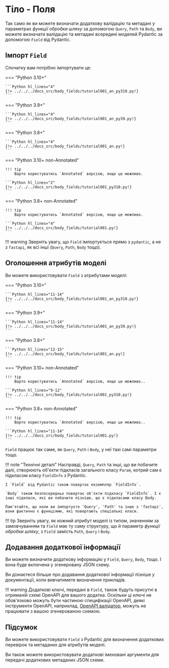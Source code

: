 # Тіло - Поля

Так само як ви можете визначати додаткову валідацію та метадані у параметрах *функції обробки шляху* за допомогою `Query`, `Path` та `Body`, ви можете визначати валідацію та метадані всередині моделей Pydantic за допомогою `Field` від Pydantic.

## Імпорт `Field`

Спочатку вам потрібно імпортувати це:

=== "Python 3.10+"

    ```Python hl_lines="4"
    {!> ../../../docs_src/body_fields/tutorial001_an_py310.py!}
    ```

=== "Python 3.9+"

    ```Python hl_lines="4"
    {!> ../../../docs_src/body_fields/tutorial001_an_py39.py!}
    ```

=== "Python 3.8+"

    ```Python hl_lines="4"
    {!> ../../../docs_src/body_fields/tutorial001_an.py!}
    ```

=== "Python 3.10+ non-Annotated"

    !!! tip
        Варто користуватись `Annotated` версією, якщо це можливо.

    ```Python hl_lines="2"
    {!> ../../../docs_src/body_fields/tutorial001_py310.py!}
    ```

=== "Python 3.8+ non-Annotated"

    !!! tip
        Варто користуватись `Annotated` версією, якщо це можливо.

    ```Python hl_lines="4"
    {!> ../../../docs_src/body_fields/tutorial001.py!}
    ```

!!! warning
    Зверніть увагу, що `Field` імпортується прямо з `pydantic`, а не з `fastapi`, як всі інші (`Query`, `Path`, `Body` тощо).

## Оголошення атрибутів моделі

Ви можете використовувати `Field` з атрибутами моделі:

=== "Python 3.10+"

    ```Python hl_lines="11-14"
    {!> ../../../docs_src/body_fields/tutorial001_an_py310.py!}
    ```

=== "Python 3.9+"

    ```Python hl_lines="11-14"
    {!> ../../../docs_src/body_fields/tutorial001_an_py39.py!}
    ```

=== "Python 3.8+"

    ```Python hl_lines="12-15"
    {!> ../../../docs_src/body_fields/tutorial001_an.py!}
    ```

=== "Python 3.10+ non-Annotated"

    !!! tip
        Варто користуватись `Annotated` версією, якщо це можливо..

    ```Python hl_lines="9-12"
    {!> ../../../docs_src/body_fields/tutorial001_py310.py!}
    ```

=== "Python 3.8+ non-Annotated"

    !!! tip
        Варто користуватись `Annotated` версією, якщо це можливо..

    ```Python hl_lines="11-14"
    {!> ../../../docs_src/body_fields/tutorial001.py!}
    ```

`Field` працює так саме, як `Query`, `Path` і `Body`, у неї такі самі параметри тощо.

!!! note "Технічні деталі"
    Насправді, `Query`, `Path` та інші, що ви побачите далі, створюють об'єкти підкласів загального класу `Param`, котрий сам є підкласом класу `FieldInfo` з Pydantic.

    І `Field` від Pydantic також повертає екземпляр `FieldInfo`.

    `Body` також безпосередньо повертає об'єкти підкласу `FieldInfo`. І є інші підкласи, які ви побачите пізніше, що є підкласами класу Body.

    Пам'ятайте, що коли ви імпортуєте 'Query', 'Path' та інше з 'fastapi', вони фактично є функціями, які повертають спеціальні класи.

!!! tip
     Зверніть увагу, як кожний атрибут моделі із типом, значенням за замовчуванням та `Field` має ту саму структуру, що й параметр *функції обробки шляху*, з `Field` замість `Path`, `Query` і `Body`.

## Додавання додаткової інформації

Ви можете визначити додаткову інформацію у `Field`, `Query`, `Body`, тощо. І вона буде включена у згенеровану JSON схему.

Ви дізнаєтеся більше про додавання додаткової інформації пізніше у документації, коли вивчатимете визначення прикладів.

!!! warning
    Додаткові ключі, передані в `Field`, також будуть присутні в отриманій схемі OpenAPI для вашого додатка.
    Оскільки ці ключі не обов'язково можуть бути частиною специфікації OpenAPI, деякі інструменти OpenAPI, наприклад, [OpenAPI валідатор](https://validator.swagger.io/), можуть не працювати з вашою згенерованою схемою.

## Підсумок

Ви можете використовувати `Field` з Pydantic для визначення додаткових перевірок та метаданих для атрибутів моделі.

Ви також можете використовувати додаткові іменовані аргументи для передачі додаткових метаданих JSON схеми.
